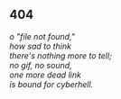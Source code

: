 ## 404

*o "file not found,"  
how sad to think  
there's nothing more to tell;  
no gif, no sound,  
one more dead link  
is bound for cyberhell.*

<!-- https://web.archive.org/web/19991012163455/http://hobrad.com:80/deadlink.htm -->
